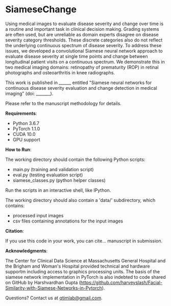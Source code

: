 # SiameseChange

Using medical images to evaluate disease severity and change over time is a routine and important task in clinical decision making. Grading systems are often used, but are unreliable as domain experts disagree on disease severity category thresholds. These discrete categories also do not reflect the underlying continuous spectrum of disease severity. To address these issues, we developed a convolutional Siamese neural network approach to evaluate disease severity at single time points and change between longitudinal patient visits on a continuous spectrum. We demonstrate this in two medical imaging domains: retinopathy of prematurity (ROP) in retinal photographs and osteoarthritis in knee radiographs.

This work is published in ______ entitled "Siamese neural networks for continuous disease severity evaluation and change detection in medical imaging" (doi: _______).

Please refer to the manuscript methodology for details. 

**Requirements**: 

- Python 3.6.7
- PyTorch 1.1.0
- CUDA 10.0
- GPU support

**How to Run**:

The working directory should contain the following Python scripts:

- main.py (training and validation script)
- eval.py (testing evaluation script)
- siamese_classes.py (python helper classes)

Run the scripts in an interactive shell, like IPython.

The working directory should also contain a 'data/' subdirectory, which contains:

- processed input images 
- csv files containing annotations for the input images

**Citation**:

If you use this code in your work, you can cite... manuscript in submission.

**Acknowledgments**:

The Center for Clinical Data Science at Massachusetts General Hospital and the Brigham and Woman's Hospital provided technical and hardware supportm including access to graphics processing units. The basis of the siamese network implementation in PyTorch is also indebted to code shared on GitHub by Harshvardhan Gupta (https://github.com/harveyslash/Facial-Similarity-with-Siamese-Networks-in-Pytorch).

Questions? Contact us at qtimlab@gmail.com.



